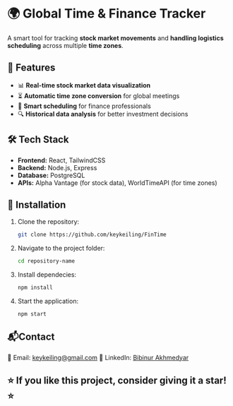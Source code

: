 # 🌍 Global Time & Finance Tracker  

A smart tool for tracking **stock market movements** and **handling logistics scheduling** across multiple **time zones**.

## 🚀 Features  
- 📊 **Real-time stock market data visualization**  
- ⏳ **Automatic time zone conversion** for global meetings  
- 📅 **Smart scheduling** for finance professionals  
- 🔍 **Historical data analysis** for better investment decisions  

## 🛠️ Tech Stack  
- **Frontend:** React, TailwindCSS  
- **Backend:** Node.js, Express  
- **Database:** PostgreSQL  
- **APIs:** Alpha Vantage (for stock data), WorldTimeAPI (for time zones)  

## 📂 Installation  
1. Clone the repository:  
   ```bash
   git clone https://github.com/keykeiling/FinTime
2. Navigate to the project folder:
   ```bash
   cd repository-name
3. Install dependecies:
   ```bash
   npm install
4. Start the application:
   ```bash
   npm start

## 📬Contact 
📧 Email: keykeiling@gmail.com
💼 LinkedIn: [Bibinur Akhmedyar](https://www.linkedin.com/in/bibinur-akhmedyar-433ab227a/)

## ⭐ If you like this project, consider giving it a star! ⭐
